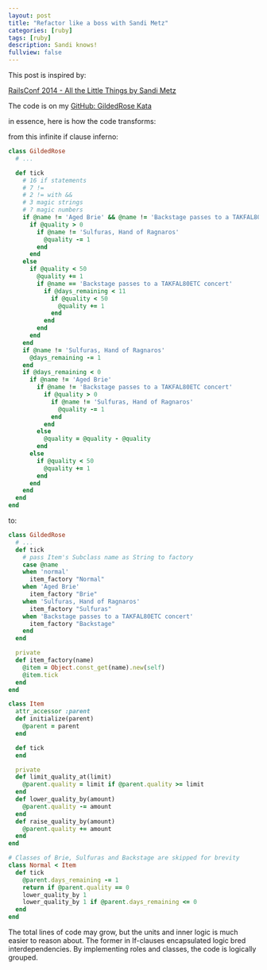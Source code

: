 ```yaml
---
layout: post
title: "Refactor like a boss with Sandi Metz"
categories: [ruby]
tags: [ruby]
description: Sandi knows!
fullview: false
---
```


This post is inspired by:

[RailsConf 2014 - All the Little Things by Sandi Metz](https://www.youtube.com/watch?v=8bZh5LMaSmE)

The code is on my [GitHub: GildedRose Kata](https://github.com/simonneutert/gilded_rose_kata)

in essence, here is how the code transforms:

from this infinite if clause inferno:

``` ruby
class GildedRose
  # ...

  def tick
    # 16 if statements
    # 7 !=
    # 2 != with &&
    # 3 magic strings
    # ? magic numbers
    if @name != 'Aged Brie' && @name != 'Backstage passes to a TAKFAL80ETC concert'
      if @quality > 0
        if @name != 'Sulfuras, Hand of Ragnaros'
          @quality -= 1
        end
      end
    else
      if @quality < 50
        @quality += 1
        if @name == 'Backstage passes to a TAKFAL80ETC concert'
          if @days_remaining < 11
            if @quality < 50
              @quality += 1
            end
          end
        end
      end
    end
    if @name != 'Sulfuras, Hand of Ragnaros'
      @days_remaining -= 1
    end
    if @days_remaining < 0
      if @name != 'Aged Brie'
        if @name != 'Backstage passes to a TAKFAL80ETC concert'
          if @quality > 0
            if @name != 'Sulfuras, Hand of Ragnaros'
              @quality -= 1
            end
          end
        else
          @quality = @quality - @quality
        end
      else
        if @quality < 50
          @quality += 1
        end
      end
    end
  end
end
```

to:

``` ruby
class GildedRose
  # ...
  def tick
    # pass Item's Subclass name as String to factory
    case @name
    when 'normal'
      item_factory "Normal"
    when 'Aged Brie'
      item_factory "Brie"
    when 'Sulfuras, Hand of Ragnaros'
      item_factory "Sulfuras"
    when 'Backstage passes to a TAKFAL80ETC concert'
      item_factory "Backstage"
    end
  end

  private
  def item_factory(name)
    @item = Object.const_get(name).new(self)
    @item.tick
  end
end

class Item
  attr_accessor :parent
  def initialize(parent)
    @parent = parent
  end

  def tick
  end

  private
  def limit_quality_at(limit)
    @parent.quality = limit if @parent.quality >= limit
  end
  def lower_quality_by(amount)
    @parent.quality -= amount
  end
  def raise_quality_by(amount)
    @parent.quality += amount
  end
end

# Classes of Brie, Sulfuras and Backstage are skipped for brevity
class Normal < Item
  def tick
    @parent.days_remaining -= 1
    return if @parent.quality == 0
    lower_quality_by 1
    lower_quality_by 1 if @parent.days_remaining <= 0
  end
end
```

The total lines of code may grow, but the units and inner logic is much easier to reason about. The former in If-clauses encapsulated logic bred interdependencies. By implementing roles and classes, the code is logically grouped.
